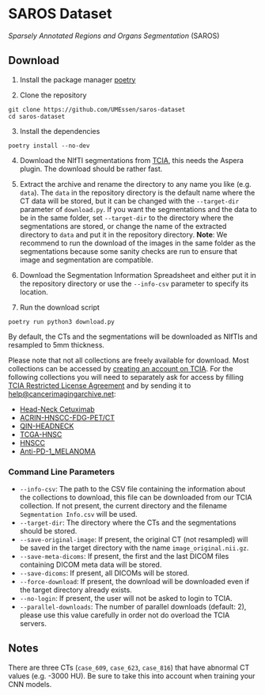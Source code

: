 # SAROS Dataset

*Sparsely Annotated Regions and Organs Segmentation* (SAROS)

## Download

1. Install the package manager [poetry](https://python-poetry.org/docs/#installation)

2. Clone the repository
```shell
git clone https://github.com/UMEssen/saros-dataset
cd saros-dataset
```

3. Install the dependencies
```shell
poetry install --no-dev
```

4. Download the NIfTI segmentations from [TCIA](https://doi.org/10.25737/sz96-zg60), this needs the Aspera plugin. The download should be rather fast.

5. Extract the archive and rename the directory to any name you like (e.g. `data`). The `data` in the repository directory is the default name where the CT data will be stored, but it can be changed with the `--target-dir` parameter of `download.py`. If you want the segmentations and the data to be in the same folder, set `--target-dir` to the directory where the segmentations are stored, or change the name of the extracted directory to `data` and put it in the repository directory. **Note**: We recommend to run the download of the images in the same folder as the segmentations because some sanity checks are run to ensure that image and segmentation are compatible.

6. Download the Segmentation Information Spreadsheet and either put it in the repository directory or use the `--info-csv` parameter to specify its location.

7. Run the download script
```shell
poetry run python3 download.py
```

By default, the CTs and the segmentations will be downloaded as NIfTIs and resampled to 5mm thickness.

Please note that not all collections are freely available for download. Most collections can be accessed by [creating an account on TCIA](https://wiki.cancerimagingarchive.net/pages/viewpage.action?pageId=23691309). For the following collections you will need to separately ask for access by filling [TCIA Restricted License Agreement](https://wiki.cancerimagingarchive.net/download/attachments/4556915/TCIA%20Restricted%20License%2020220519.pdf?version=1&modificationDate=1652964581655&api=v2) and by sending it to [help@cancerimagingarchive.net](mailto:help@cancerimagingarchive.net):
* [Head-Neck Cetuximab](https://wiki.cancerimagingarchive.net/display/Public/Head-Neck+Cetuximab)
* [ACRIN-HNSCC-FDG-PET/CT](https://wiki.cancerimagingarchive.net/pages/viewpage.action?pageId=52763679)
* [QIN-HEADNECK](https://wiki.cancerimagingarchive.net/display/Public/QIN-HEADNECK)
* [TCGA-HNSC](https://wiki.cancerimagingarchive.net/pages/viewpage.action?pageId=11829589)
* [HNSCC](https://wiki.cancerimagingarchive.net/display/Public/HNSCC)
* [Anti-PD-1_MELANOMA](https://wiki.cancerimagingarchive.net/pages/viewpage.action?pageId=37225348)

### Command Line Parameters
* `--info-csv`: The path to the CSV file containing the information about the collections to download, this file can be downloaded from our TCIA collection. If not present, the current directory and the filename `Segmentation Info.csv` will be used.
* `--target-dir`: The directory where the CTs and the segmentations should be stored.
* `--save-original-image`: If present, the original CT (not resampled) will be saved in the target directory with the name `image_original.nii.gz`.
* `--save-meta-dicoms`: If present, the first and the last DICOM files containing DICOM meta data will be stored.
* `--save-dicoms`: If present, all DICOMs will be stored.
* `--force-download`: If present, the download will be downloaded even if the target directory already exists.
* `--no-login`: If present, the user will not be asked to login to TCIA.
* `--parallel-downloads`: The number of parallel downloads (default: 2), please use this value carefully in order not do overload the TCIA servers.

## Notes
There are three CTs (`case_609`, `case_623`, `case_816`) that have abnormal CT values (e.g. -3000 HU). Be sure to take this into account when training your CNN models.
